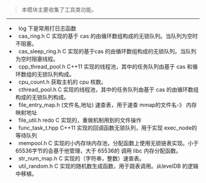 >本模块主要收集了工具类功能。
* * *
*   log 下是常用打日志函数
*   cas_ring.h C 实现的基于 cas 的由循环数组构成的无锁队列。当队列为空时不阻塞。
*   cas_sleep_ring.h C 实现的基于cas 的由循环数组构成的无锁队列。当队列为空时阻塞线程。
*   cpp_thread_pool.h C++11 实现的线程池，其中的任务队列由基于 cas 和循环数组的无锁队列构成。
*   cpu_count.h 获取主机的 cpu 核数。
*   cthread_pool.h C 实现的线程池，其中的任务队列由基于 cas 的由循环数组构成的无锁队列构成。
*   file_entry_map.h (文件名,地址) 速查表，用于速查 mmap的文件名-》 内存映射地址
*   file_util.h redo C 实现的，重做机制用到的文件操作
*   func_task_t.hpp  C++11 实现的回调函数无锁队列，用于实现 exec_node的等待队列
*   mempool.h C 实现的小内存块内存池，分配函数上使用无锁链表实现。小于 65536字节的会基于他管理，大于 65536的 调用 libc 内存分配函数。
*   str_num_map.h  C 实现的（字符串，整数）速查表。
*   util_random.h  C 实现的随机数生成函数，用于跳表调用。从levelDB 的逻辑中移植。

